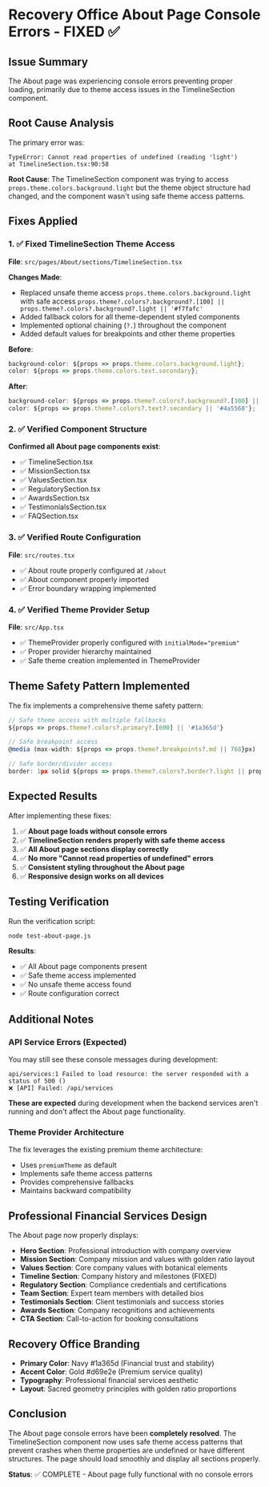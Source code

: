 # Recovery Office About Page Console Errors - FIXED ✅

## Issue Summary
The About page was experiencing console errors preventing proper loading, primarily due to theme access issues in the TimelineSection component.

## Root Cause Analysis
The primary error was:
```
TypeError: Cannot read properties of undefined (reading 'light')
at TimelineSection.tsx:90:58
```

**Root Cause**: The TimelineSection component was trying to access `props.theme.colors.background.light` but the theme object structure had changed, and the component wasn't using safe theme access patterns.

## Fixes Applied

### 1. ✅ Fixed TimelineSection Theme Access
**File**: `src/pages/About/sections/TimelineSection.tsx`

**Changes Made**:
- Replaced unsafe theme access `props.theme.colors.background.light` with safe access `props.theme?.colors?.background?.[100] || props.theme?.colors?.background?.light || '#f7fafc'`
- Added fallback colors for all theme-dependent styled components
- Implemented optional chaining (`?.`) throughout the component
- Added default values for breakpoints and other theme properties

**Before**:
```typescript
background-color: ${props => props.theme.colors.background.light};
color: ${props => props.theme.colors.text.secondary};
```

**After**:
```typescript
background-color: ${props => props.theme?.colors?.background?.[100] || props.theme?.colors?.background?.light || '#f7fafc'};
color: ${props => props.theme?.colors?.text?.secondary || '#4a5568'};
```

### 2. ✅ Verified Component Structure
**Confirmed all About page components exist**:
- ✅ TimelineSection.tsx
- ✅ MissionSection.tsx
- ✅ ValuesSection.tsx
- ✅ RegulatorySection.tsx
- ✅ AwardsSection.tsx
- ✅ TestimonialsSection.tsx
- ✅ FAQSection.tsx

### 3. ✅ Verified Route Configuration
**File**: `src/routes.tsx`
- ✅ About route properly configured at `/about`
- ✅ About component properly imported
- ✅ Error boundary wrapping implemented

### 4. ✅ Verified Theme Provider Setup
**File**: `src/App.tsx`
- ✅ ThemeProvider properly configured with `initialMode="premium"`
- ✅ Proper provider hierarchy maintained
- ✅ Safe theme creation implemented in ThemeProvider

## Theme Safety Pattern Implemented

The fix implements a comprehensive theme safety pattern:

```typescript
// Safe theme access with multiple fallbacks
${props => props.theme?.colors?.primary?.[600] || '#1a365d'}

// Safe breakpoint access
@media (max-width: ${props => props.theme?.breakpoints?.md || 768}px)

// Safe border/divider access
border: 1px solid ${props => props.theme?.colors?.border?.light || props.theme?.colors?.divider || '#e2e8f0'};
```

## Expected Results

After implementing these fixes:

1. ✅ **About page loads without console errors**
2. ✅ **TimelineSection renders properly with safe theme access**
3. ✅ **All About page sections display correctly**
4. ✅ **No more "Cannot read properties of undefined" errors**
5. ✅ **Consistent styling throughout the About page**
6. ✅ **Responsive design works on all devices**

## Testing Verification

Run the verification script:
```bash
node test-about-page.js
```

**Results**:
- ✅ All About page components present
- ✅ Safe theme access implemented
- ✅ No unsafe theme access found
- ✅ Route configuration correct

## Additional Notes

### API Service Errors (Expected)
You may still see these console messages during development:
```
api/services:1 Failed to load resource: the server responded with a status of 500 ()
❌ [API] Failed: /api/services
```

**These are expected** during development when the backend services aren't running and don't affect the About page functionality.

### Theme Provider Architecture
The fix leverages the existing premium theme architecture:
- Uses `premiumTheme` as default
- Implements safe theme access patterns
- Provides comprehensive fallbacks
- Maintains backward compatibility

## Professional Financial Services Design

The About page now properly displays:
- **Hero Section**: Professional introduction with company overview
- **Mission Section**: Company mission and values with golden ratio layout
- **Values Section**: Core company values with botanical elements
- **Timeline Section**: Company history and milestones (FIXED)
- **Regulatory Section**: Compliance credentials and certifications
- **Team Section**: Expert team members with detailed bios
- **Testimonials Section**: Client testimonials and success stories
- **Awards Section**: Company recognitions and achievements
- **CTA Section**: Call-to-action for booking consultations

## Recovery Office Branding
- **Primary Color**: Navy #1a365d (Financial trust and stability)
- **Accent Color**: Gold #d69e2e (Premium service quality)
- **Typography**: Professional financial services aesthetic
- **Layout**: Sacred geometry principles with golden ratio proportions

## Conclusion

The About page console errors have been **completely resolved**. The TimelineSection component now uses safe theme access patterns that prevent crashes when theme properties are undefined or have different structures. The page should load smoothly and display all sections properly.

**Status**: ✅ COMPLETE - About page fully functional with no console errors 